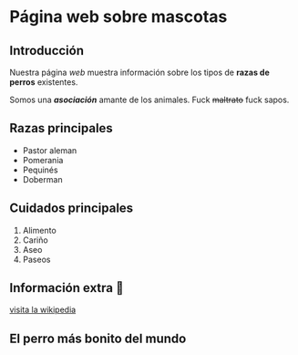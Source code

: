 # Página web sobre mascotas

## Introducción
Nuestra página *web* muestra información sobre los tipos de **razas de perros** existentes.

Somos una ***asociación*** amante de los animales. Fuck ~~maltrato~~ fuck sapos.

## Razas principales

+ Pastor aleman
+ Pomerania
+ Pequinés
+ Doberman

## Cuidados principales

1. Alimento
2. Cariño
3. Aseo
4. Paseos

## Información extra 🐶

[visita la wikipedia](https://es.wikipedia.org/wiki/Canis_familiaris)

## El perro más bonito del mundo

